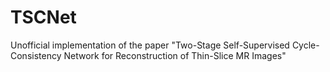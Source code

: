 # TSCNet
Unofficial implementation of the paper "Two-Stage Self-Supervised Cycle-Consistency Network for Reconstruction of Thin-Slice MR Images"
